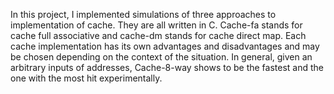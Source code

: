 In this project, I implemented simulations of three approaches to implementation of cache. They are all written in C. 
Cache-fa stands for cache full associative and cache-dm stands for cache direct map. Each cache implementation has its own advantages and disadvantages and may be chosen depending on the context of the situation. In general, given an arbitrary inputs of addresses, Cache-8-way shows to be the fastest and the one with the most hit experimentally. 
